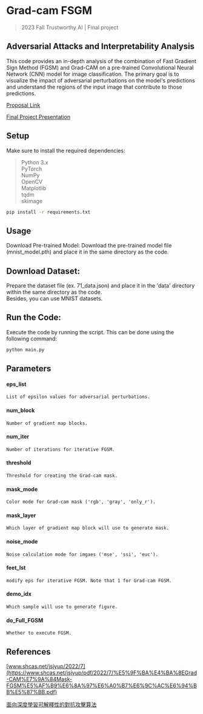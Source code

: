 # Grad-cam FSGM

> 2023 Fall Trustworthy AI | Final project

## Adversarial Attacks and Interpretability Analysis  

This code provides an in-depth analysis of the combination of Fast Gradient Sign Method (FGSM) and Grad-CAM on a pre-trained Convolutional Neural Network (CNN) model for image classification. The primary goal is to visualize the impact of adversarial perturbations on the model's predictions and understand the regions of the input image that contribute to those predictions.

[Proposal Link](https://docs.google.com/presentation/d/1bRs6vrKyGtrYpHoATOGL1PEBbU3CKrGA4j_3ci92NhI/edit#slide=id.g29d0d875cfb_0_5)

[Final Project Presentation](https://docs.google.com/presentation/d/13yvNk-oImNNaP5vGvdlAyMPOwiBBXOx253MMO42EWRI/edit?usp=sharing)

## Setup

Make sure to install the required dependencies:

> Python 3.x  
PyTorch  
NumPy  
OpenCV  
Matplotlib  
tqdm  
skimage  

```bash
pip install -r requirements.txt
```

## Usage
Download Pre-trained Model:
Download the pre-trained model file (mnist_model.pth) and place it in the same directory as the code.

## Download Dataset:
Prepare the dataset file (ex. 71_data.json) and place it in the 'data' directory within the same directory as the code.  
Besides, you can use MNIST datasets.
## Run the Code:
Execute the code by running the script. This can be done using the following command:

```bash
python main.py
```

## Parameters
#### eps_list
    List of epsilon values for adversarial perturbations.
#### num_block
    Number of gradient map blocks.
#### num_iter
    Number of iterations for iterative FGSM.
#### threshold
    Threshold for creating the Grad-cam mask.
#### mask_mode
    Color mode for Grad-cam mask ('rgb', 'gray', 'only_r').
#### mask_layer
    Which layer of gradient map block will use to generate mask.
#### noise_mode
    Noise calculation mode for imgaes ('mse', 'ssi', 'euc').
#### feet_lst
    modify eps for iterative FGSM. Note that 1 for Grad-cam FGSM.
#### demo_idx
    Which sample will use to generate figure.
#### do_Full_FGSM
    Whether to execute FGSM.

## References
[www.shcas.net/jsjyup/2022/7](https://www.shcas.net/jsjyup/pdf/2022/7/%E5%9F%BA%E4%BA%8EGrad-CAM%E7%9A%84Mask-FGSM%E5%AF%B9%E6%8A%97%E6%A0%B7%E6%9C%AC%E6%94%BB%E5%87%BB.pdf)

[面向深度學習可解釋性的對抗攻擊算法](http://www.joca.cn/CN/abstract/abstract24691.shtml)
